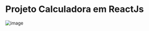 # Projeto Calculadora em **ReactJs**

![image](https://user-images.githubusercontent.com/77065108/131237893-e6be2f8b-3c81-4782-9694-d111da4afc3b.png)

